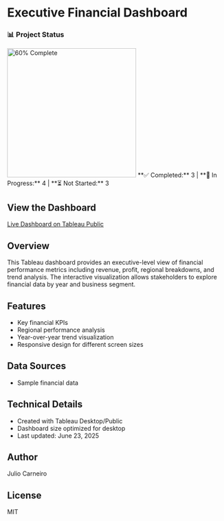 # Executive Financial Dashboard

### 📊 Project Status  
<img src="https://geps.dev/progress/60" alt="60% Complete" width="300"/>  
**✅ Completed:** 3 | **🚧 In Progress:** 4 | **⏳ Not Started:** 3  

## View the Dashboard
[Live Dashboard on Tableau Public](https://public.tableau.com/app/profile/julio.carneiro/viz/executive-financial-dashboard/Dashboard1?publish=yes)

## Overview
This Tableau dashboard provides an executive-level view of financial performance metrics including revenue, profit, regional breakdowns, and trend analysis. The interactive visualization allows stakeholders to explore financial data by year and business segment.

## Features
- Key financial KPIs 
- Regional performance analysis 
- Year-over-year trend visualization
- Responsive design for different screen sizes

## Data Sources
- Sample financial data 

## Technical Details
- Created with Tableau Desktop/Public
- Dashboard size optimized for desktop
- Last updated: June 23, 2025

## Author
Julio Carneiro

## License
MIT